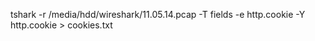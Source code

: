  tshark -r /media/hdd/wireshark/11.05.14.pcap -T fields -e http.cookie  -Y http.cookie  > cookies.txt
